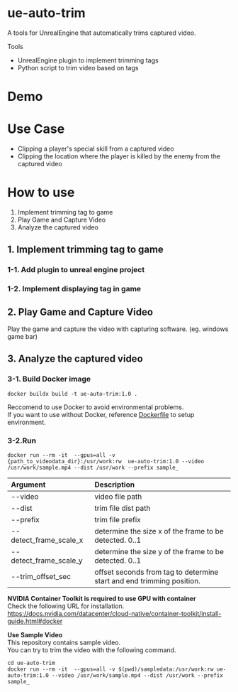 # ue-auto-trim
A tools for UnrealEngine that automatically trims captured video.

Tools
- UnrealEngine plugin to implement trimming tags
- Python script to trim video based on tags

# Demo

# Use Case
- Clipping a player's special skill from a captured video
- Clipping the location where the player is killed by the enemy from the captured video

# How to use

1. Implement trimming tag to game  
2. Play Game and Capture Video  
3. Analyze the captured video

## 1. Implement trimming tag to game
### 1-1. Add plugin to unreal engine project


### 1-2. Implement displaying tag in game

## 2. Play Game and Capture Video
Play the game and capture the video with capturing software. (eg. windows game bar)

## 3. Analyze the captured video
### 3-1. Build Docker image
```
docker buildx build -t ue-auto-trim:1.0 .
```

Reccomend to use Docker to avoid environmental problems.  
If you want to use without Docker, reference [Dockerfile](./Dockerfile) to setup environment.

### 3-2.Run
```
docker run --rm -it  --gpus=all -v {path_to_videodata_dir}:/usr/work:rw  ue-auto-trim:1.0 --video /usr/work/sample.mp4 --dist /usr/work --prefix sample_
```
| Argument | Description |
|:-|:-|
| --video | video file path |
| --dist | trim file dist path |
| --prefix | trim file prefix |
| --detect_frame_scale_x | determine the size x of the frame to be detected. 0..1 |
| --detect_frame_scale_y | determine the size y of the frame to be detected. 0..1 |
| --trim_offset_sec | offset seconds from tag to determine start and end trimming position. |

**NVIDIA Container Toolkit is required to use GPU with container**  
Check the following URL for installation.  
https://docs.nvidia.com/datacenter/cloud-native/container-toolkit/install-guide.html#docker


**Use Sample Video**  
This repository contains sample video.  
You can try to trim the video with the following command.

```
cd ue-auto-trim
docker run --rm -it  --gpus=all -v $(pwd)/sampledata:/usr/work:rw ue-auto-trim:1.0 --video /usr/work/sample.mp4 --dist /usr/work --prefix sample_
```
